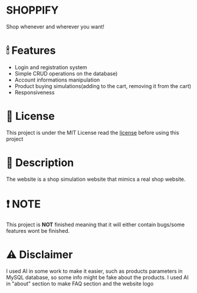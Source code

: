 # SHOPPIFY
<p>Shop whenever and wherever you want!</p>


# 🕯 Features
- Login and registration system
- Simple CRUD operations on the database)
- Account informations manipulation
- Product buying simulations(adding to the cart, removing it from the cart)
- Responsiveness

# 🔑 License
<p>This project is under the MIT License read the <a href="https://github.com/Anchiee/shoppify/blob/main/LICENSE">license</a> before using this project</p>

# 📝 Description
<p>The website is a shop <bold>simulation</bold> website that mimics a real shop website. 
  

# ❗️ NOTE 
This project is <b>NOT</b> finished meaning that it will either contain bugs/some features wont be finished.</p>

# ⚠️ Disclaimer

<p>I used AI in some work to make it easier, such as products parameters in MySQL database, so some info might be fake about the products. I used AI in "about" section to make FAQ section and the website logo</p>
